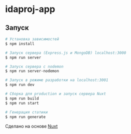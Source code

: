 # idaproj-app

## Запуск

```bash
# Установка зависимостей
$ npm install

# Запуск сервера (Express.js и MongoDB) localhost:3000
$ npm run server

# Запуск сервера с nodemon
$ npm run server-nodemon

# Запуск в режиме разработки на localhost:3001
$ npm run dev

# Сборка для production и запуск сервера Nuxt
$ npm run build
$ npm run start

# Генерация статики
$ npm run generate
```

Сделано на основе [Nuxt](https://nuxtjs.org)
